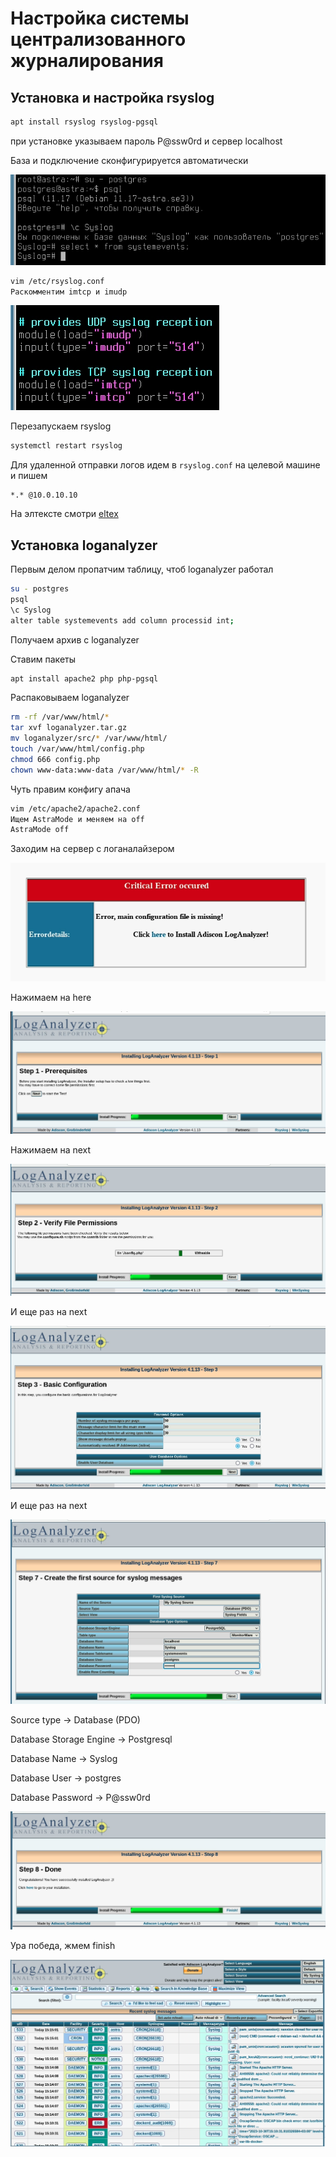 # Настройка системы централизованного журналирования

## Установка и настройка rsyslog

```bash
apt install rsyslog rsyslog-pgsql
```

при установке указываем пароль P@ssw0rd и сервер localhost

База и подключение сконфигурируется автоматически

![Alt text](image-1.png)

```bash
vim /etc/rsyslog.conf
Раскомментим imtcp и imudp
```

![Alt text](image.png)

Перезапускаем rsyslog

```bash
systemctl restart rsyslog
```

Для удаленной отправки логов идем в `rsyslog.conf` на целевой машине и пишем

```text
*.* @10.0.10.10
```

На элтексте смотри [eltex](../vesr/vesr.md#логи)

## Установка loganalyzer

Первым делом пропатчим таблицу, чтоб loganalyzer работал

```bash
su - postgres
psql
\c Syslog
alter table systemevents add column processid int;
```

Получаем архив с loganalyzer

Ставим пакеты

```bash
apt install apache2 php php-pgsql 
```

Распаковываем loganalyzer

```bash
rm -rf /var/www/html/*
tar xvf loganalyzer.tar.gz
mv loganalyzer/src/* /var/www/html/
touch /var/www/html/config.php
chmod 666 config.php
chown www-data:www-data /var/www/html/* -R
```

Чуть правим конфигу апача

```bash
vim /etc/apache2/apache2.conf
Ищем AstraMode и меняем на off
AstraMode off
```

Заходим на сервер с логаналайзером

![Alt text](image-2.png)

Нажимаем на here

![Alt text](image-3.png)

Нажимаем на next

![Alt text](image-4.png)

И еще раз на next

![Alt text](image-5.png)

И еще раз на next

![Alt text](image-7.png)

Source type -> Database (PDO)

Database Storage Engine -> Postgresql

Database Name -> Syslog

Database User -> postgres

Database Password -> P@ssw0rd

![Alt text](image-6.png)

Ура победа, жмем finish

![Alt text](image-8.png)

